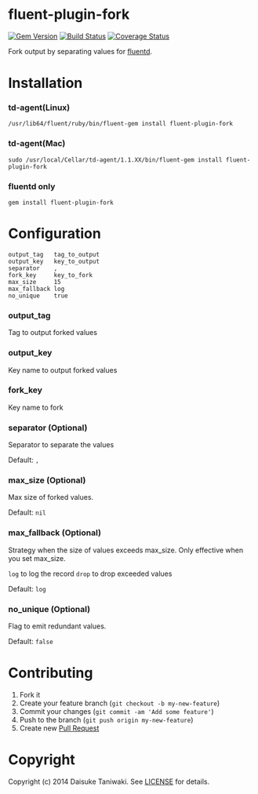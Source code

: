 # fluent-plugin-fork

[![Gem Version](https://badge.fury.io/rb/fluent-plugin-fork.png)](https://rubygems.org/gems/fluent-plugin-fork) [![Build Status](https://secure.travis-ci.org/dtaniwaki/fluent-plugin-fork.png?branch=master)](http://travis-ci.org/dtaniwaki/fluent-plugin-fork) [![Coverage Status](https://coveralls.io/repos/dtaniwaki/fluent-plugin-fork/badge.png?branch=master)](https://coveralls.io/r/dtaniwaki/fluent-plugin-fork?branch=master)

Fork output by separating values for [fluentd](http://fluentd.org/).


# Installation

### td-agent(Linux)

```
/usr/lib64/fluent/ruby/bin/fluent-gem install fluent-plugin-fork
```

### td-agent(Mac)

```
sudo /usr/local/Cellar/td-agent/1.1.XX/bin/fluent-gem install fluent-plugin-fork
```

### fluentd only

```
gem install fluent-plugin-fork
```

# Configuration

```
output_tag   tag_to_output
output_key   key_to_output
separator    ,
fork_key     key_to_fork
max_size     15
max_fallback log
no_unique    true
```

### output_tag

Tag to output forked values

### output_key

Key name to output forked values

### fork_key

Key name to fork

### separator (Optional)

Separator to separate the values

Default: `,`

### max_size (Optional)

Max size of forked values.

Default: `nil`

### max_fallback (Optional)

Strategy when the size of values exceeds max_size. Only effective when you set max_size.

`log` to log the record
`drop` to drop exceeded values

Default: `log`

### no_unique (Optional)

Flag to emit redundant values.

Default: `false`

# Contributing

1. Fork it
2. Create your feature branch (`git checkout -b my-new-feature`)
3. Commit your changes (`git commit -am 'Add some feature'`)
4. Push to the branch (`git push origin my-new-feature`)
5. Create new [Pull Request](../../pull/new/master)

# Copyright

Copyright (c) 2014 Daisuke Taniwaki. See [LICENSE](LICENSE) for details.
